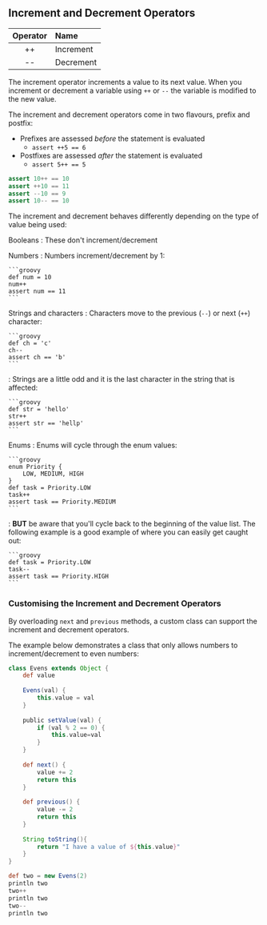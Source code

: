## Increment and Decrement Operators

|Operator|Name	| 
|:------:|:--------	| 
|++      |Increment	| 
|--      |Decrement	| 

The increment operator increments a value to its next value. When you increment or decrement a variable using `++` or `--` the variable is modified to the new value.

The increment and decrement operators come in two flavours, prefix and postfix:

* Prefixes are assessed _before_ the statement is evaluated
	* `assert ++5 == 6`
* Postfixes are assessed _after_ the statement is evaluated
	* `assert 5++ == 5`

```groovy
assert 10++ == 10
assert ++10 == 11
assert --10 == 9
assert 10-- == 10
```



The increment and decrement behaves differently depending on the type of value being used:

Booleans
:	These don't increment/decrement

Numbers
:	 Numbers increment/decrement by 1:

	```groovy
	def num = 10
	num++
	assert num == 11
	```

Strings and characters
:	Characters move to the previous (`--`) or next (`++`) character:

	```groovy
	def ch = 'c'
	ch--
	assert ch == 'b'
	```

:	Strings are a little odd and it is the last character in the string that is affected:
	
	```groovy
	def str = 'hello'
	str++
	assert str == 'hellp'
	```

Enums
:	Enums will cycle through the enum values:

	```groovy
	enum Priority {
	    LOW, MEDIUM, HIGH
	}
	def task = Priority.LOW
	task++ 
	assert task == Priority.MEDIUM
	```
	
:	**BUT** be aware that you'll cycle back to the beginning of the value list. The following example is a good example of where you can easily get caught out:

	```groovy
	def task = Priority.LOW
	task-- 
	assert task == Priority.HIGH
	```

### Customising the Increment and Decrement Operators

By overloading `next` and `previous` methods, a custom class can support the increment and decrement operators.

The example below demonstrates a class that only allows numbers to increment/decrement to even numbers:

```groovy
class Evens extends Object {
    def value
    
    Evens(val) {
        this.value = val
    }
    
    public setValue(val) {
        if (val % 2 == 0) {
            this.value=val
        }
    }
    
    def next() {
        value += 2
        return this
    }
    
    def previous() {
        value -= 2
        return this
    }
    
    String toString(){
        return "I have a value of ${this.value}"
    }
}

def two = new Evens(2)
println two
two++
println two
two--
println two
```

